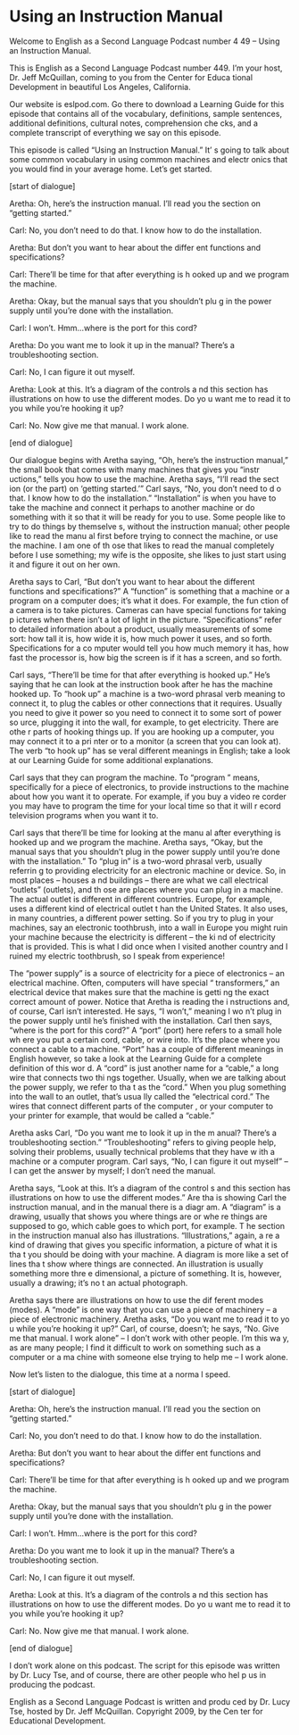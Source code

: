 # Using an Instruction Manual

Welcome to English as a Second Language Podcast number 4 49 – Using an Instruction Manual.

This is English as a Second Language Podcast number 449.  I’m your host, Dr. Jeff McQuillan, coming to you from the Center for Educa tional Development in beautiful Los Angeles, California.

Our website is eslpod.com.  Go there to download a Learning Guide for this episode that contains all of the vocabulary, definitions, sample sentences, additional definitions, cultural notes, comprehension che cks, and a complete transcript of everything we say on this episode.

This episode is called “Using an Instruction Manual.”  It’ s going to talk about some common vocabulary in using common machines and electr onics that you would find in your average home.  Let’s get started.

[start of dialogue]

Aretha:  Oh, here’s the instruction manual.  I’ll read  you the section on “getting started.”

Carl:  No, you don’t need to do that.  I know how to do the installation.

Aretha:  But don’t you want to hear about the differ ent functions and specifications?

Carl:  There’ll be time for that after everything is h ooked up and we program the machine.

Aretha:  Okay, but the manual says that you shouldn’t plu g in the power supply until you’re done with the installation.

Carl:  I won’t.  Hmm…where is the port for this cord?

Aretha:  Do you want me to look it up in the manual?  There’s a troubleshooting section.

Carl:  No, I can figure it out myself.

 Aretha:  Look at this.  It’s a diagram of the controls a nd this section has illustrations on how to use the different modes.  Do yo u want me to read it to you while you’re hooking it up?

Carl:  No.  Now give me that manual.  I work alone.

[end of dialogue]

Our dialogue begins with Aretha saying, “Oh, here’s the  instruction manual,” the small book that comes with many machines that gives you “instr uctions,” tells you how to use the machine.  Aretha says, “I’ll read the sect ion (or the part) on ‘getting started.’”  Carl says, “No, you don’t need to d o that.  I know how to do the installation.”  “Installation” is when you have to take the machine and connect it perhaps to another machine or do something with it so that it will be ready for you to use.  Some people like to try to do things by themselve s, without the instruction manual; other people like to read the manu al first before trying to connect the machine, or use the machine.  I am one of th ose that likes to read the manual completely before I use something; my wife is the opposite, she likes to just start using it and figure it out on her own.

Aretha says to Carl, “But don’t you want to hear about the different functions and specifications?”  A “function” is something that a machine or a program on a computer does; it’s what it does.  For example, the fun ction of a camera is to take pictures.  Cameras can have special functions for taking p ictures when there isn’t a lot of light in the picture.  “Specifications” refer  to detailed information about a product, usually measurements of some sort: how tall it is,  how wide it is, how much power it uses, and so forth.  Specifications for a co mputer would tell you how much memory it has, how fast the processor is, how big  the screen is if it has a screen, and so forth.

Carl says, “There’ll be time for that after everything is hooked up.”  He’s saying that he can look at the instruction book after he has the  machine hooked up.  To “hook up” a machine is a two-word phrasal verb meaning to connect it, to plug the cables or other connections that it requires.  Usually you need to give it power so you need to connect it to some sort of power so urce, plugging it into the wall, for example, to get electricity.  There are othe r parts of hooking things up.  If you are hooking up a computer, you may connect it to a pri nter or to a monitor (a screen that you can look at).  The verb “to hook up” has se veral different meanings in English; take a look at our Learning Guide for some additional explanations.

 Carl says that they can program the machine.  To “program ” means, specifically for a piece of electronics, to provide instructions to the  machine about how you want it to operate.  For example, if you buy a video re corder you may have to program the time for your local time so that it will r ecord television programs when you want it to.

Carl says that there’ll be time for looking at the manu al after everything is hooked up and we program the machine.  Aretha says, “Okay, but  the manual says that you shouldn’t plug in the power supply until you’re done  with the installation.”  To “plug in” is a two-word phrasal verb, usually referrin g to providing electricity for an electronic machine or device.  So, in most places – houses a nd buildings – there are what we call electrical “outlets” (outlets), and th ose are places where you can plug in a machine.  The actual outlet is different in different countries.  Europe, for example, uses a different kind of electrical outlet t han the United States.  It also uses, in many countries, a different power setting.  So if you try to plug in your machines, say an electronic toothbrush, into a wall in Europe you might ruin your machine because the electricity is different – the ki nd of electricity that is provided.  This is what I did once when I visited another  country and I ruined my electric toothbrush, so I speak from experience!

The “power supply” is a source of electricity for a piece of  electronics – an electrical machine.  Often, computers will have special “ transformers,” an electrical device that makes sure that the machine is getti ng the exact correct amount of power.  Notice that Aretha is reading the i nstructions and, of course, Carl isn’t interested.  He says, “I won’t,” meaning I wo n’t plug in the power supply until he’s finished with the installation.  Carl then says, “where is the port for this cord?”  A “port” (port) here refers to a small hole wh ere you put a certain cord, cable, or wire into.  It’s the place where you connect a  cable to a machine.  “Port” has a couple of different meanings in English however, so  take a look at the Learning Guide for a complete definition of this wor d.  A “cord” is just another name for a “cable,” a long wire that connects two thi ngs together.  Usually, when we are talking about the power supply, we refer to tha t as the “cord.”  When you plug something into the wall to an outlet, that’s usua lly called the “electrical cord.” The wires that connect different parts of the computer , or your computer to your printer for example, that would be called a “cable.”

Aretha asks Carl, “Do you want me to look it up in the m anual?  There’s a troubleshooting section.”  “Troubleshooting” refers to  giving people help, solving their problems, usually technical problems that they have w ith a machine or a computer program.  Carl says, “No, I can figure it out myself” – I can get the answer by myself; I don’t need the manual.

 Aretha says, “Look at this.  It’s a diagram of the control s and this section has illustrations on how to use the different modes.”  Are tha is showing Carl the instruction manual, and in the manual there is a diagr am.  A “diagram” is a drawing, usually that shows you where things are or whe re things are supposed to go, which cable goes to which port, for example.  T he section in the instruction manual also has illustrations.  “Illustrations,” again, a re a kind of drawing that gives you specific information, a picture of what it is tha t you should be doing with your machine.  A diagram is more like a set of lines tha t show where things are connected.  An illustration is usually something more thre e dimensional, a picture of something.  It is, however, usually a drawing; it’s no t an actual photograph.

Aretha says there are illustrations on how to use the dif ferent modes (modes).  A “mode” is one way that you can use a piece of machinery – a piece of electronic machinery.  Aretha asks, “Do you want me to read it to yo u while you’re hooking it up?”  Carl, of course, doesn’t; he says, “No.  Give me that manual.  I work alone” – I don’t work with other people.  I’m this wa y, as are many people; I find it difficult to work on something such as a computer or a ma chine with someone else trying to help me – I work alone.

Now let’s listen to the dialogue, this time at a norma l speed.

[start of dialogue]

Aretha:  Oh, here’s the instruction manual.  I’ll read  you the section on “getting started.”

Carl:  No, you don’t need to do that.  I know how to do the installation.

Aretha:  But don’t you want to hear about the differ ent functions and specifications?

Carl:  There’ll be time for that after everything is h ooked up and we program the machine.

Aretha:  Okay, but the manual says that you shouldn’t plu g in the power supply until you’re done with the installation.

Carl:  I won’t.  Hmm…where is the port for this cord?

Aretha:  Do you want me to look it up in the manual?  There’s a troubleshooting section.

 Carl:  No, I can figure it out myself.

Aretha:  Look at this.  It’s a diagram of the controls a nd this section has illustrations on how to use the different modes.  Do yo u want me to read it to you while you’re hooking it up?

Carl:  No.  Now give me that manual.  I work alone.

[end of dialogue]

I don’t work alone on this podcast.  The script for this episode was written by Dr. Lucy Tse, and of course, there are other people who hel p us in producing the podcast.



English as a Second Language Podcast is written and produ ced by Dr. Lucy Tse, hosted by Dr. Jeff McQuillan.  Copyright 2009, by the Cen ter for Educational Development.


